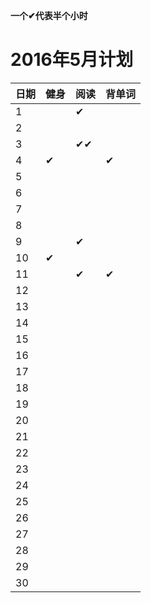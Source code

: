 ﻿**一个✔代表半个小时**

# 2016年5月计划

 日期|健身|阅读|背单词
:-----------|:------------|:--------|:---------
1| |✔| |
2| | | |
3| |✔✔| |
4|✔| |✔|
5| | | |
6| | | |
7| | | |
8| | | |
9| |✔| |
10|✔| | |
11| |✔|✔|   
12| | | |
13| | | |
14| | | |
15| | | |
16| | | |
17| | | |
18| | | |
19| | | |
20| | | |
21| | | |
22| | | |
23| | | |
24| | | |
25| | | |
26| | | |
27| | | |
28| | | |
29| | | |
30| | | |
